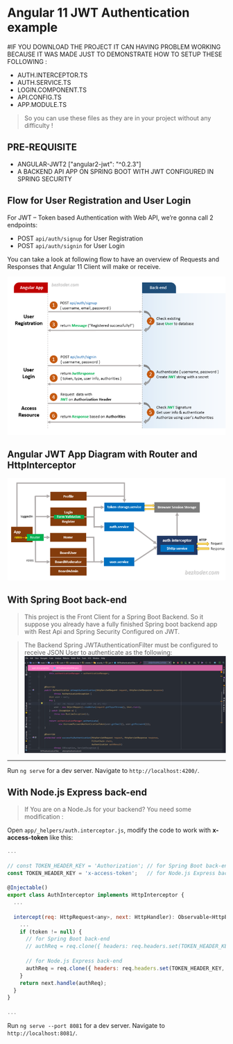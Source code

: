 # Angular 11 JWT Authentication example

#IF YOU DOWNLOAD THE PROJECT IT CAN HAVING PROBLEM WORKING BECAUSE IT WAS MADE JUST TO DEMONSTRATE HOW TO SETUP THESE FOLLOWING :
-  AUTH.INTERCEPTOR.TS
-  AUTH.SERVICE.TS
-  LOGIN.COMPONENT.TS
-  API.CONFIG.TS
-  APP.MODULE.TS

> So you can use these files as they are in your project without any difficulty !

## PRE-REQUISITE
- ANGULAR-JWT2 ["angular2-jwt": "^0.2.3"]
- A BACKEND API APP ON SPRING BOOT WITH JWT CONFIGURED IN SPRING SECURITY

## Flow for User Registration and User Login
For JWT – Token based Authentication with Web API, we’re gonna call 2 endpoints:
- POST `api/auth/signup` for User Registration
- POST `api/auth/signin` for User Login

You can take a look at following flow to have an overview of Requests and Responses that Angular 11 Client will make or receive.

![angular-11-jwt-authentication-flow](angular-11-jwt-authentication-flow.png)

## Angular JWT App Diagram with Router and HttpInterceptor
![angular-11-jwt-authentication-overview](angular-11-jwt-authentication-overview.png)


## With Spring Boot back-end

> This project is the Front Client for a Spring Boot Backend. So it suppose you already have a fully finished Spring boot backend app with Rest Api and Spring Security Configured on JWT.

> The Backend Spring JWTAuthenticationFilter must be configured to receive JSON User to authenticate as the following:
![spring-jwt-authentication-filter-overview](spring-jwtFilter-configuration.png)
--------------------------------------------------------------------------
Run `ng serve` for a dev server. Navigate to `http://localhost:4200/`.

## With Node.js Express back-end

> If You are on a Node.Js for your backend? You need some modification :

Open `app/_helpers/auth.interceptor.js`, modify the code to work with **x-access-token** like this:
```js
...

// const TOKEN_HEADER_KEY = 'Authorization'; // for Spring Boot back-end
const TOKEN_HEADER_KEY = 'x-access-token';   // for Node.js Express back-end

@Injectable()
export class AuthInterceptor implements HttpInterceptor {
  ...

  intercept(req: HttpRequest<any>, next: HttpHandler): Observable<HttpEvent<any>> {
    ...
    if (token != null) {
      // for Spring Boot back-end
      // authReq = req.clone({ headers: req.headers.set(TOKEN_HEADER_KEY, 'Bearer ' + token) });

      // for Node.js Express back-end
      authReq = req.clone({ headers: req.headers.set(TOKEN_HEADER_KEY, token) });
    }
    return next.handle(authReq);
  }
}

...
```

Run `ng serve --port 8081` for a dev server. Navigate to `http://localhost:8081/`.
